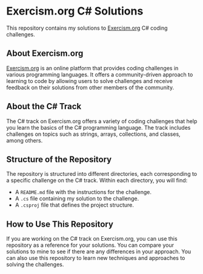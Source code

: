 # Exercism.org C# Solutions

This repository contains my solutions to [Exercism.org](https://exercism.org) C# coding challenges.

## About Exercism.org

[Exercism.org](https://exercism.org) is an online platform that provides coding challenges in various programming languages. It offers a community-driven approach to learning to code by allowing users to solve challenges and receive feedback on their solutions from other members of the community.

## About the C# Track

The C# track on Exercism.org offers a variety of coding challenges that help you learn the basics of the C# programming language. The track includes challenges on topics such as strings, arrays, collections, and classes, among others.

## Structure of the Repository

The repository is structured into different directories, each corresponding to a specific challenge on the C# track. Within each directory, you will find:

- A `README.md` file with the instructions for the challenge.
- A `.cs` file containing my solution to the challenge.
- A `.csproj` file that defines the project structure.

## How to Use This Repository

If you are working on the C# track on Exercism.org, you can use this repository as a reference for your solutions. You can compare your solutions to mine to see if there are any differences in your approach. You can also use this repository to learn new techniques and approaches to solving the challenges.

